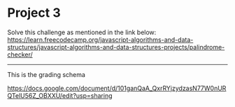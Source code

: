 # Project 3

Solve this challenge as mentioned in the link below:  
https://learn.freecodecamp.org/javascript-algorithms-and-data-structures/javascript-algorithms-and-data-structures-projects/palindrome-checker/ 


-------

This is the grading schema

https://docs.google.com/document/d/101ganQaA_QxrRYjzydzasN77W0nURQTelU56Z_OBXXU/edit?usp=sharing
